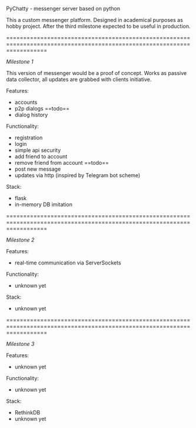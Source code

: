 PyChatty - messenger server based on python

This a custom messenger platform.
Designed in academical purposes as hobby project.
After the third milestone expected to be useful in production.

========================================================================================================================

*Milestone 1*

This version of messenger would be a proof of concept.
Works as passive data collector, all updates are grabbed with clients initiative.

Features:
- accounts
- p2p dialogs
==todo==
- dialog history

Functionality:
- registration
- login
- simple api security
- add friend to account
- remove friend from account
==todo==
- post new message
- updates via http (inspired by Telegram bot scheme)

Stack:
- flask
- in-memory DB imitation

========================================================================================================================

*Milestone 2*

Features:
- real-time communication via ServerSockets

Functionality:
- unknown yet

Stack:
- unknown yet

========================================================================================================================

*Milestone 3*

Features:
- unknown yet

Functionality:
- unknown yet

Stack:
- RethinkDB
- unknown yet

